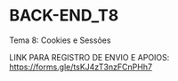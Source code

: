# BACK-END_T8
Tema 8: Cookies e Sessões

LINK PARA REGISTRO DE ENVIO E APOIOS: https://forms.gle/tsKJ4zT3nzFCnPHh7
